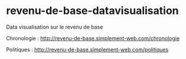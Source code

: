 revenu-de-base-datavisualisation
================================

Data visualisation sur le revenu de base

Chronologie :
http://revenu-de-base.simplement-web.com/chronologie

Politiques : 
http://revenu-de-base.simplement-web.com/politiques